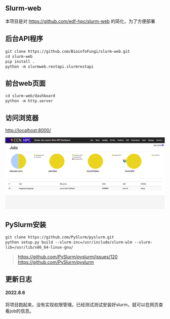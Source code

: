 ## Slurm-web
本项目是对 https://github.com/edf-hpc/slurm-web 的简化，为了方便部署

## 后台API程序
```
git clone https://github.com/BioinfoFungi/slurm-web.git
cd slurm-web
pip install .
python -m slurmweb.restapi.slurmrestapi
```

## 前台web页面
```
cd slurm-web/dashboard
python -m http.server
```

## 访问浏览器
<http://localhost:8000/>

![](vignette/ldap.png)

## PySlurm安装
```
git clone https://github.com/PySlurm/pyslurm.git
python setup.py build --slurm-inc=/usr/include/slurm-wlm --slurm-lib=/usr/lib/x86_64-linux-gnu/
```
> <https://github.com/PySlurm/pyslurm/issues/120>
> <https://github.com/PySlurm/pyslurm>

## 更新日志
#### 2022.8.6
将项目跑起来，没有实现权限管理。已经测试测试安装好slurm，就可以在网页查看job的信息。

